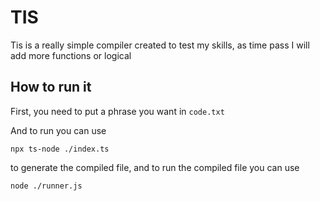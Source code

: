 # TIS

Tis is a really simple compiler created to test my skills, as time pass I will add more functions or logical

## How to run it
First, you need to put a phrase you want in `code.txt`

And to run you can use 
<pre><code>npx ts-node ./index.ts</code></pre>
to generate the compiled file, and to run the compiled file you can use

<pre><code>node ./runner.js</code></pre>